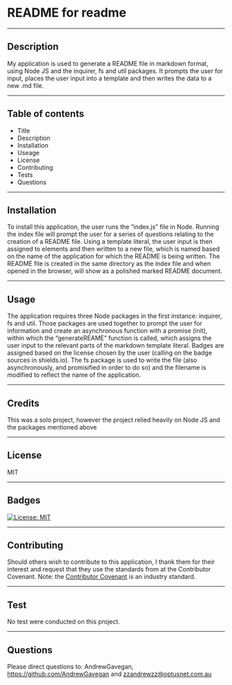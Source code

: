 
# README for readme

---
## Description

My application is used to generate a README file in markdown format, using Node JS and the inquirer, fs and util packages. It prompts the user for input, places the user input into a template and then writes the data to a new .md file.

---
## Table of contents
* Title
* Description
* Installation
* Useage
* License
* Contributing
* Tests
* Questions
---

## Installation

To install this application, the user runs the “index.js” file in Node. Running the index file will prompt the user for a series of questions relating to the creation of a README file. Using a template literal, the user input is then assigned to elements and then written to a new file, which is named based on the name of the application for which the README is being written. The README file is created in the same directory as the index file and when opened in the browser, will show as a polished marked README document.

---
## Usage 

The application requires three Node packages in the first instance: inquirer, fs and util. Those packages are used together to prompt the user for information and create an asynchronous function with a promise (init), within which the “generateREAME” function is called, which assigns the user input to the relevant parts of the markdown template literal. Badges are assigned based on the license chosen by the user (calling on the badge sources in shields.io). The fs package is used to write the file (also asynchronously, and promisified in order to do so) and the filename is modified to reflect the name of the application. 

---
## Credits 

This was a solo project, however the project relied heavily on Node JS and the packages mentioned above

---
## License

MIT

---
## Badges


[![License: MIT](https://img.shields.io/badge/License-MIT-yellow.svg)](https://opensource.org/licenses/MIT)

---
## Contributing 

Should others wish to contribute to this application, I thank them for their interest and request that they use the standards from at the Contributor Covenant. Note: the [Contributor Covenant](https://www.contributor-covenant.org/) is an industry standard.

---
## Test

No test were conducted on this project.

---

## Questions

Please direct questions to: AndrewGavegan, https://github.com/AndrewGavegan  and zzandrewzz@optusnet.com.au

